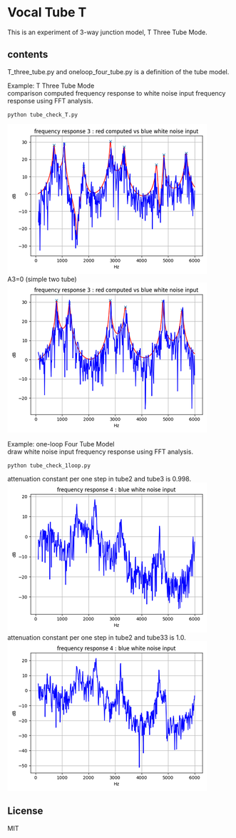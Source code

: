 # Vocal Tube T   

This is an experiment of 3-way junction model, T Three Tube Mode.  


## contents    

T_three_tube.py and oneloop_four_tube.py is a definition of the tube model.  

Example: T Three Tube Mode  
comparison computed frequency response to white noise input frequency response using FFT analysis.  
```
python tube_check_T.py
```

![figure1](docs/sample_T.png)   
A3=0 (simple two tube)  
![figure2](docs/sample_T_when_A3_is_0.png)   


Example: one-loop Four Tube Model  
draw white noise input frequency response using FFT analysis.  
```
python tube_check_1loop.py
```
attenuation constant per one step in tube2 and tube3 is 0.998.  
![figure3](docs/oneloop_att_loop_is_0_998.png)   
attenuation constant per one step in tube2 and tube33 is 1.0.  
![figure4](docs/oneloop_att_loop_is_1.png)   

## License    
MIT  
